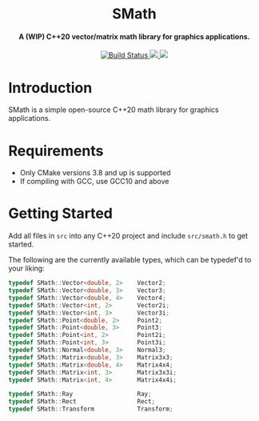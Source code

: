 <h1 align="center">
    SMath
  <br>
</h1>
<h4 align="center">A (WIP) C++20 vector/matrix math library for graphics applications.</h4>

<p align="center">
  <a href="https://github.com/Eclmist/SMath/actions">
    <img src="https://github.com/eclmist/SMath/workflows/build/badge.svg" alt="Build Status">
  </a>
  <a href="#------">
    <img src="https://img.shields.io/badge/stability-WIP-orange.svg">
  </a>
  <a href="https://www.gnu.org/licenses/gpl-3.0.en.html">
    <img src="https://img.shields.io/badge/license-GPL3--or--later-blue.svg">
  </a>
</p>

# Introduction
SMath is a simple open-source C++20 math library for graphics applications.

# Requirements
- Only CMake versions 3.8 and up is supported
- If compiling with GCC, use GCC10 and above

# Getting Started
Add all files in `src` into any C++20 project and include `src/smath.h` to get started.

The following are the currently available types, which can be typedef'd to your liking:
```c++
typedef SMath::Vector<double, 2>    Vector2;
typedef SMath::Vector<double, 3>    Vector3;
typedef SMath::Vector<double, 4>    Vector4;
typedef SMath::Vector<int, 2>       Vector2i;
typedef SMath::Vector<int, 3>       Vector3i;
typedef SMath::Point<double, 2>     Point2;
typedef SMath::Point<double, 3>     Point3;
typedef SMath::Point<int, 2>        Point2i;
typedef SMath::Point<int, 3>        Point3i;
typedef SMath::Normal<double, 3>    Normal3;
typedef SMath::Matrix<double, 3>    Matrix3x3;
typedef SMath::Matrix<double, 4>    Matrix4x4;
typedef SMath::Matrix<int, 3>       Matrix3x3i;
typedef SMath::Matrix<int, 4>       Matrix4x4i;

typedef SMath::Ray                  Ray;
typedef SMath::Rect                 Rect;
typedef SMath::Transform            Transform;
```
